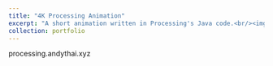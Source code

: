 ```yaml
---
title: "4K Processing Animation"
excerpt: "A short animation written in Processing's Java code.<br/><img src='/images/processing.png'>"
collection: portfolio
---
```


processing.andythai.xyz
